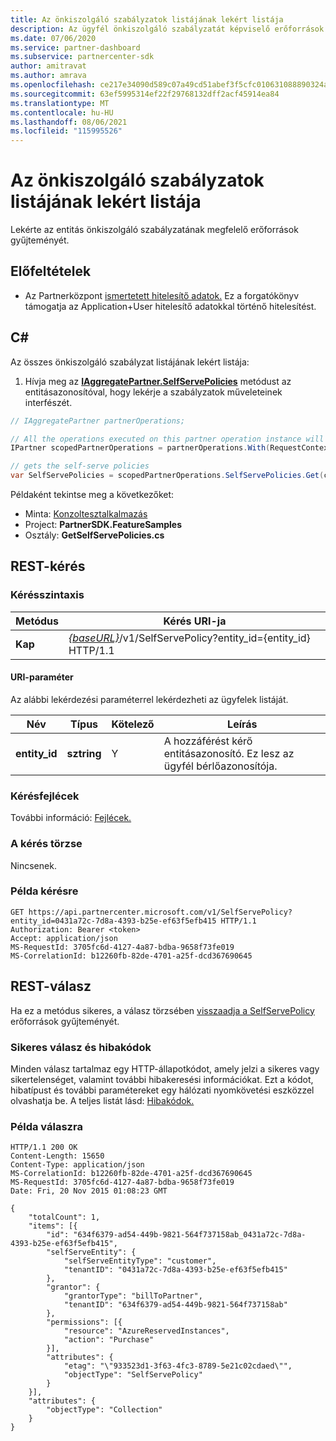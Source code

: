 ```yaml
---
title: Az önkiszolgáló szabályzatok listájának lekért listája
description: Az ügyfél önkiszolgáló szabályzatát képviselő erőforrások gyűjteményének lekért gyűjtése.
ms.date: 07/06/2020
ms.service: partner-dashboard
ms.subservice: partnercenter-sdk
author: amitravat
ms.author: amrava
ms.openlocfilehash: ce217e34090d589c07a49cd51abef3f5cfc010631088890324a63bdef1480f65
ms.sourcegitcommit: 63ef5995314ef22f29768132dff2acf45914ea84
ms.translationtype: MT
ms.contentlocale: hu-HU
ms.lasthandoff: 08/06/2021
ms.locfileid: "115995526"
---
```

# <a name="get-a-list-of-self-serve-policies"></a>Az önkiszolgáló szabályzatok listájának lekért listája

Lekérte az entitás önkiszolgáló szabályzatának megfelelő erőforrások gyűjteményét.

## <a name="prerequisites"></a>Előfeltételek

- Az Partnerközpont [ismertetett hitelesítő adatok.](partner-center-authentication.md) Ez a forgatókönyv támogatja az Application+User hitelesítő adatokkal történő hitelesítést.

## <a name="c"></a>C\#

Az összes önkiszolgáló szabályzat listájának lekért listája:

1. Hívja meg az [**IAggregatePartner.SelfServePolicies**](/dotnet/api/microsoft.store.partnercenter.iselfservepoliciescollection) metódust az entitásazonosítóval, hogy lekérje a szabályzatok műveleteinek interfészét.

``` csharp
// IAggregatePartner partnerOperations;

// All the operations executed on this partner operation instance will share the same correlation Id but will differ in request Id
IPartner scopedPartnerOperations = partnerOperations.With(RequestContextFactory.Instance.Create(Guid.NewGuid()));

// gets the self-serve policies
var SelfServePolicies = scopedPartnerOperations.SelfServePolicies.Get(customerIdAsEntity);
```

Példaként tekintse meg a következőket:

- Minta: [Konzoltesztalkalmazás](console-test-app.md)
- Project: **PartnerSDK.FeatureSamples**
- Osztály: **GetSelfServePolicies.cs**

## <a name="rest-request"></a>REST-kérés

### <a name="request-syntax"></a>Kérésszintaxis

| Metódus  | Kérés URI-ja                                                                   |
|---------|-------------------------------------------------------------------------------|
| **Kap** | [*{baseURL}*](partner-center-rest-urls.md)/v1/SelfServePolicy?entity_id={entity_id} HTTP/1.1 |

#### <a name="uri-parameter"></a>URI-paraméter

Az alábbi lekérdezési paraméterrel lekérdezheti az ügyfelek listáját.

| Név          | Típus       | Kötelező | Leírás                                        |
|---------------|------------|----------|----------------------------------------------------|
| **entity_id** | **sztring** | Y        | A hozzáférést kérő entitásazonosító. Ez lesz az ügyfél bérlőazonosítója. |

### <a name="request-headers"></a>Kérésfejlécek

További információ: [Fejlécek.](headers.md)

### <a name="request-body"></a>A kérés törzse

Nincsenek.

### <a name="request-example"></a>Példa kérésre

```http
GET https://api.partnercenter.microsoft.com/v1/SelfServePolicy?entity_id=0431a72c-7d8a-4393-b25e-ef63f5efb415 HTTP/1.1
Authorization: Bearer <token>
Accept: application/json
MS-RequestId: 3705fc6d-4127-4a87-bdba-9658f73fe019
MS-CorrelationId: b12260fb-82de-4701-a25f-dcd367690645
```

## <a name="rest-response"></a>REST-válasz

Ha ez a metódus sikeres, a válasz törzsében [visszaadja a SelfServePolicy](self-serve-policy-resources.md#selfservepolicy) erőforrások gyűjteményét.

### <a name="response-success-and-error-codes"></a>Sikeres válasz és hibakódok

Minden válasz tartalmaz egy HTTP-állapotkódot, amely jelzi a sikeres vagy sikertelenséget, valamint további hibakeresési információkat. Ezt a kódot, hibatípust és további paramétereket egy hálózati nyomkövetési eszközzel olvashatja be. A teljes listát lásd: [Hibakódok.](error-codes.md)

### <a name="response-example"></a>Példa válaszra

```http
HTTP/1.1 200 OK
Content-Length: 15650
Content-Type: application/json
MS-CorrelationId: b12260fb-82de-4701-a25f-dcd367690645
MS-RequestId: 3705fc6d-4127-4a87-bdba-9658f73fe019
Date: Fri, 20 Nov 2015 01:08:23 GMT

{
    "totalCount": 1,
    "items": [{
        "id": "634f6379-ad54-449b-9821-564f737158ab_0431a72c-7d8a-4393-b25e-ef63f5efb415",
        "selfServeEntity": {
            "selfServeEntityType": "customer",
            "tenantID": "0431a72c-7d8a-4393-b25e-ef63f5efb415"
        },
        "grantor": {
            "grantorType": "billToPartner",
            "tenantID": "634f6379-ad54-449b-9821-564f737158ab"
        },
        "permissions": [{
            "resource": "AzureReservedInstances",
            "action": "Purchase"
        }],
        "attributes": {
            "etag": "\"933523d1-3f63-4fc3-8789-5e21c02cdaed\"",
            "objectType": "SelfServePolicy"
        }
    }],
    "attributes": {
        "objectType": "Collection"
    }
}
```
